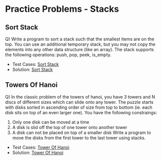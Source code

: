 # Practice Problems - Stacks

## Sort Stack
Q) Write a program to sort a stack such that the smallest items are on the top. You can use an additional temporary stack, but you may not copy the elements into any other data structure (like an array). The stack supports the following operations: push, pop, peek, is_empty.

- Test Cases: [Sort Stack](./sort_stack_test.py)
- Solution: [Sort Stack](./sort_stack.py)

## Towers Of Hanoi
Q) In the classic problem of the towers of hanoi, you have 3 towers and N discs of different sizes which can slide onto any tower. The puzzle starts with disks sorted in ascending order of size from top to bottom (ie. each disk sits on top of an even larger one). You have the following constraings:
1) Only one disk can be moved at a time
2) A disk is slid off the top of one tower onto another tower
3) A disk can not be placed on top of a smaller disk
Write a program to move the disks from the first tower to the last tower using stacks.

- Test Cases: [Tower Of Hanoi](./tower_of_hanoi_test.py)
- Solution: [Tower Of Hanoi](./tower_of_hanoi.py)
